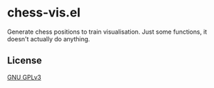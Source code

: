 # chess-vis.el

Generate chess positions to train visualisation. Just some functions, it doesn't actually do anything.

## License
[GNU GPLv3](https://choosealicense.com/licenses/gpl-3.0/)
